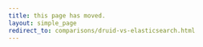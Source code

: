 ```yaml
---
title: this page has moved.
layout: simple_page
redirect_to: comparisons/druid-vs-elasticsearch.html
---
```


